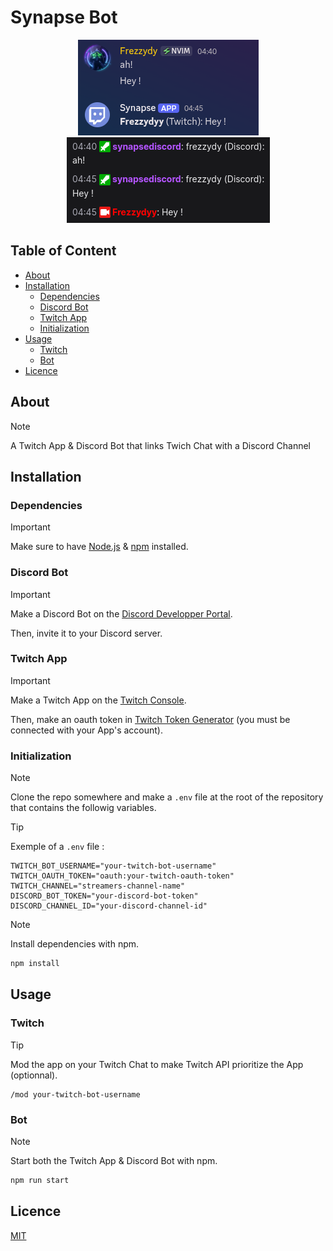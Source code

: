 # Synapse Bot

<p align="center">
  <img src="./readme/example1.png" alt="Example 1"> <img src="./readme/example2.png" alt="Example 2">
</p>

## Table of Content

- [About](#about)
- [Installation](#installation)
  - [Dependencies](#dependencies)
  - [Discord Bot](#discord-bot)
  - [Twitch App](#twitch-app)
  - [Initialization](#initialization)
- [Usage](#usage)
  - [Twitch](#twitch)
  - [Bot](#bot)
- [Licence](#licence)

## About

> [!NOTE]
> A Twitch App & Discord Bot that links Twich Chat with a Discord Channel

## Installation

### Dependencies

> [!IMPORTANT]
> Make sure to have [Node.js](https://nodejs.org) & [npm](https://www.npmjs.com/) installed.

### Discord Bot

> [!IMPORTANT]
> Make a Discord Bot on the [Discord Developper Portal](https://discord.com/developers/active-developer).
>
> Then, invite it to your Discord server.

### Twitch App

> [!IMPORTANT]
> Make a Twitch App on the [Twitch Console](https://dev.twitch.tv/console).
>
> Then, make an oauth token in [Twitch Token Generator](https://twitchtokengenerator.com) (you must be connected with your App's account).

### Initialization

> [!NOTE]
> Clone the repo somewhere and make a `.env` file at the root of the repository that contains the followig variables.

> [!TIP]
> Exemple of a `.env` file :

```env
TWITCH_BOT_USERNAME="your-twitch-bot-username"
TWITCH_OAUTH_TOKEN="oauth:your-twitch-oauth-token"
TWITCH_CHANNEL="streamers-channel-name"
DISCORD_BOT_TOKEN="your-discord-bot-token"
DISCORD_CHANNEL_ID="your-discord-channel-id"
```

> [!NOTE]
> Install dependencies with npm.

```bash
npm install
```

## Usage

### Twitch

> [!TIP]
> Mod the app on your Twitch Chat to make Twitch API prioritize the App (optionnal).

```
/mod your-twitch-bot-username
```

### Bot

> [!NOTE]
> Start both the Twitch App & Discord Bot with npm.

```bash
npm run start
```

## Licence

[MIT](https://github.com/YetAnotherMechanicusEnjoyer/SynapseBot/blob/471d506d441951272afa4067d1dc75349af5f129/LICENSE)
